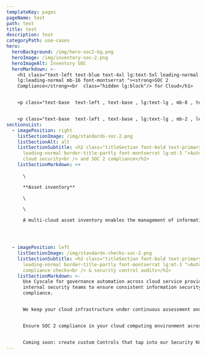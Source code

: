 ```yaml
---
templateKey: pages
pageName: test
path: test
title: test
description: test
categoryPath: use-cases
hero:
  heroBackground: /img/hero-soc2-bg.png
  heroImage: /img/inventory-soc-2.png
  heroImageAlt: Inventory SOC
  heroMarkdown: >-
    <h1 class="text-left text-blue text-4xl lg:text-5xl leading-normal
    lg:leading-normal mb-16 font-montserrat "><strong>SOC 2
    Compliance</strong><br  class="hidden lg:block"/> for Cloud</h1>


    <p class="text-base  text-left , text-base , lg:text-lg , mb-8 , text-gray , leading-relaxed ">Cyscale offers a powerful set of technical controls helping you prepare for a SOC 2 audit in areas such as security, availability, processing integrity, confidentiality and privacy.</p>


    <p class="text-base  text-left , text-base , lg:text-lg , mb-2 , leading-relaxed , text-gray ">Out-of-the-box policies that you can use for a solid data security program.</p>
sectionsList:
  - imagePosition: right
    listSectionImage: /img/standards-soc-2.png
    listSectionAlt: alt
    listSectionSubtitle: <h2 class="titleSection font-bold text-primary
      leading-normal border-title-partly font-montserrat lg:mt-3 ">Automate
      cloud security<br /> and SOC 2 compliance</h2>
    listSectionMarkdown: >+
      
      \

      **Asset inventory**

      \

      \

      A multi-cloud asset inventory enables the management of information assets. Easily filter the asset table and generate relevant inventory reports




  - imagePosition: left
    listSectionImage: /img/standards-checks-soc-2.png
    listSectionSubtitle: <h2 class="titleSection font-bold text-primary
      leading-normal border-title-partly font-montserrat lg:mt-3 ">Automate
      compliance checks<br /> & security control audits</h2>
    listSectionMarkdown: >-
      Use Cyscale for governance automation across cloud service providers and
      internal security teams to ensure consistent information security and
      compliance.


      We keep your cloud infrastructure under continuous assessment and provide in-app security consultancy so that you make the most of your time and effort.


      Ensure SOC 2 compliance in your cloud computing environment across multiple cloud service providers such as AWS, Azure, GCP (Google Cloud Platform).


      Coming soon: create custom Controls that tap into our Security Knowledge Graph™ to automate and optimize the cybersecurity and compliance checks that matter most for your organization.
---
```

